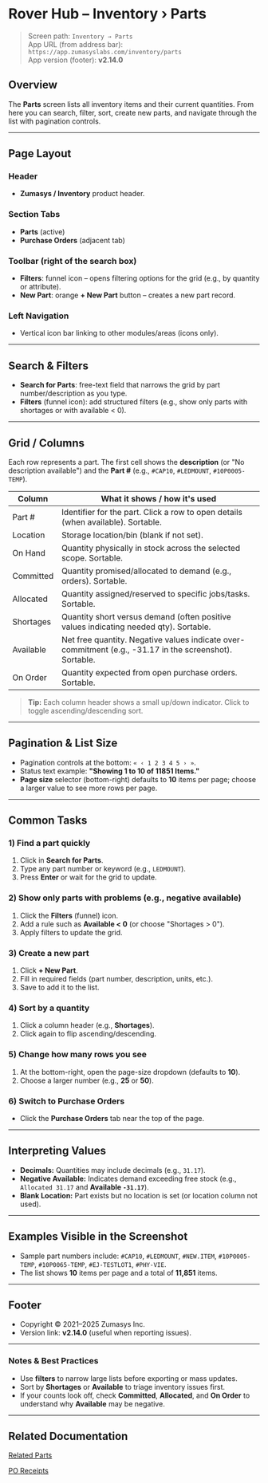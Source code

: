 # Rover Hub – Inventory › Parts

<PageHeader />

> Screen path: `Inventory → Parts`  
> App URL (from address bar): `https://app.zumasyslabs.com/inventory/parts`  
> App version (footer): **v2.14.0**

## Overview

The **Parts** screen lists all inventory items and their current quantities. From here you can search, filter, sort, create new parts, and navigate through the list with pagination controls.

---

## Page Layout

### Header

- **Zumasys / Inventory** product header.

### Section Tabs

- **Parts** (active)
- **Purchase Orders** (adjacent tab)

### Toolbar (right of the search box)

- **Filters**: funnel icon – opens filtering options for the grid (e.g., by quantity or attribute).
- **New Part**: orange **+ New Part** button – creates a new part record.

### Left Navigation

- Vertical icon bar linking to other modules/areas (icons only).

---

## Search & Filters

- **Search for Parts**: free-text field that narrows the grid by part number/description as you type.
- **Filters** (funnel icon): add structured filters (e.g., show only parts with shortages or with available < 0).

---

## Grid / Columns

Each row represents a part. The first cell shows the **description** (or "No description available") and the **Part #** (e.g., `#CAP10`, `#LEDMOUNT`, `#10P0005-TEMP`).

| Column | What it shows / how it's used |
|--------|-------------------------------|
| Part # | Identifier for the part. Click a row to open details (when available). Sortable. |
| Location | Storage location/bin (blank if not set). |
| On Hand | Quantity physically in stock across the selected scope. Sortable. |
| Committed | Quantity promised/allocated to demand (e.g., orders). Sortable. |
| Allocated | Quantity assigned/reserved to specific jobs/tasks. Sortable. |
| Shortages | Quantity short versus demand (often positive values indicating needed qty). Sortable. |
| Available | Net free quantity. Negative values indicate over-commitment (e.g., -31.17 in the screenshot). Sortable. |
| On Order | Quantity expected from open purchase orders. Sortable. |

> **Tip:** Each column header shows a small up/down indicator. Click to toggle ascending/descending sort.

---

## Pagination & List Size

- Pagination controls at the bottom: `« ‹ 1 2 3 4 5 › »`.
- Status text example: **"Showing 1 to 10 of 11851 Items."**
- **Page size** selector (bottom-right) defaults to **10** items per page; choose a larger value to see more rows per page.

---

## Common Tasks

### 1) Find a part quickly

1. Click in **Search for Parts**.
2. Type any part number or keyword (e.g., `LEDMOUNT`).
3. Press **Enter** or wait for the grid to update.

### 2) Show only parts with problems (e.g., negative available)

1. Click the **Filters** (funnel) icon.
2. Add a rule such as **Available < 0** (or choose "Shortages > 0").
3. Apply filters to update the grid.

### 3) Create a new part

1. Click **+ New Part**.
2. Fill in required fields (part number, description, units, etc.).
3. Save to add it to the list.

### 4) Sort by a quantity

1. Click a column header (e.g., **Shortages**).
2. Click again to flip ascending/descending.

### 5) Change how many rows you see

1. At the bottom-right, open the page-size dropdown (defaults to **10**).
2. Choose a larger number (e.g., **25** or **50**).

### 6) Switch to Purchase Orders

- Click the **Purchase Orders** tab near the top of the page.

---

## Interpreting Values

- **Decimals:** Quantities may include decimals (e.g., `31.17`).
- **Negative Available:** Indicates demand exceeding free stock (e.g., `Allocated 31.17` and **Available `-31.17`**).
- **Blank Location:** Part exists but no location is set (or location column not used).

---

## Examples Visible in the Screenshot

- Sample part numbers include: `#CAP10`, `#LEDMOUNT`, `#NEW.ITEM`, `#10P0005-TEMP`, `#10P0065-TEMP`, `#EJ-TESTLOT1`, `#PHY-VIE`.
- The list shows **10** items per page and a total of **11,851** items.

---

## Footer

- Copyright © 2021–2025 Zumasys Inc.
- Version link: **v2.14.0** (useful when reporting issues).

---

### Notes & Best Practices

- Use **filters** to narrow large lists before exporting or mass updates.
- Sort by **Shortages** or **Available** to triage inventory issues first.
- If your counts look off, check **Committed**, **Allocated**, and **On Order** to understand why **Available** may be negative.

---

## Related Documentation

[Related Parts](related-parts/README.md)

[PO Receipts](receiving/README.md)
